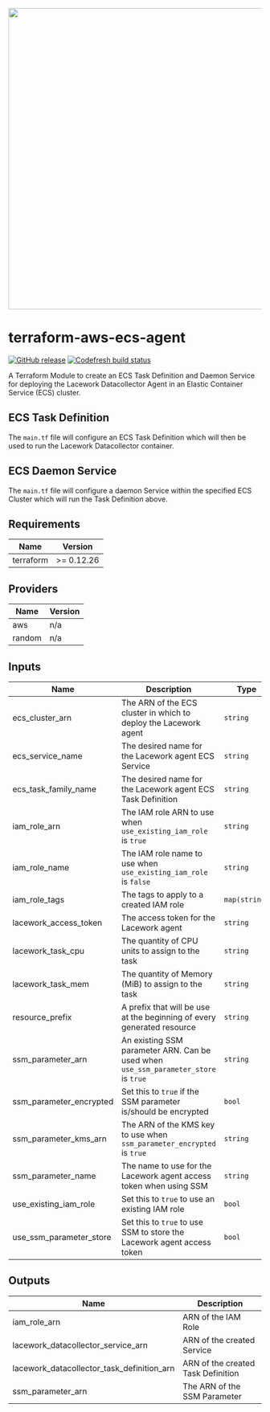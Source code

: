 <a href="https://lacework.com"><img src="https://techally-content.s3-us-west-1.amazonaws.com/public-content/lacework_logo_full.png" width="600"></a>

# terraform-aws-ecs-agent

[![GitHub release](https://img.shields.io/github/release/lacework/terraform-<PROVIDER>-<NAME>.svg)](https://github.com/lacework/terraform-<PROVIDER>-<NAME>/releases/)
[![Codefresh build status](https://g.codefresh.io/api/badges/pipeline/lacework/terraform-modules%2Ftest-compatibility?type=cf-1&key=eyJhbGciOiJIUzI1NiJ9.NWVmNTAxOGU4Y2FjOGQzYTkxYjg3ZDEx.RJ3DEzWmBXrJX7m38iExJ_ntGv4_Ip8VTa-an8gBwBo)](https://g.codefresh.io/pipelines/edit/new/builds?id=607e25e6728f5a6fba30431b&pipeline=test-compatibility&projects=terraform-modules&projectId=607db54b728f5a5f8930405d)

A Terraform Module to create an ECS Task Definition and Daemon Service for deploying the Lacework Datacollector Agent in an Elastic Container Service (ECS) cluster.

## ECS Task Definition

The `main.tf` file will configure an ECS Task Definition which will then be used to run the Lacework Datacollector container.

## ECS Daemon Service

The `main.tf` file will configure a daemon Service within the specified ECS Cluster which will run the Task Definition above.

## Requirements

| Name      | Version    |
| --------- | ---------- |
| terraform | >= 0.12.26 |

## Providers

| Name   | Version |
| ------ | ------- |
| aws    | n/a     |
| random | n/a     |

## Inputs

| Name                    | Description                                                                         | Type          | Default                    | Required |
| ----------------------- | ----------------------------------------------------------------------------------- | ------------- | -------------------------- | :------: |
| ecs_cluster_arn         | The ARN of the ECS cluster in which to deploy the Lacework agent                    | `string`      | n/a                        |   yes    |
| ecs_service_name        | The desired name for the Lacework agent ECS Service                                 | `string`      | `""`                       |    no    |
| ecs_task_family_name    | The desired name for the Lacework agent ECS Task Definition                         | `string`      | `""`                       |    no    |
| iam_role_arn            | The IAM role ARN to use when `use_existing_iam_role` is `true`                      | `string`      | `""`                       |    no    |
| iam_role_name           | The IAM role name to use when `use_existing_iam_role` is `false`                    | `string`      | `""`                       |    no    |
| iam_role_tags           | The tags to apply to a created IAM role                                             | `map(string)` | `{}`                       |    no    |
| lacework_access_token   | The access token for the Lacework agent                                             | `string`      | n/a                        |   yes    |
| lacework_task_cpu       | The quantity of CPU units to assign to the task                                     | `string`      | `"512"`                    |    no    |
| lacework_task_mem       | The quantity of Memory (MiB) to assign to the task                                  | `string`      | `"512"`                    |    no    |
| resource_prefix         | A prefix that will be use at the beginning of every generated resource              | `string`      | `"lacework-ecs"`           |    no    |
| ssm_parameter_arn       | An existing SSM parameter ARN. Can be used when `use_ssm_parameter_store` is `true` | `string`      | `""`                       |    no    |
| ssm_parameter_encrypted | Set this to `true` if the SSM parameter is/should be encrypted                      | `bool`        | `false`                    |    no    |
| ssm_parameter_kms_arn   | The ARN of the KMS key to use when `ssm_parameter_encrypted` is `true`              | `string`      | `""`                       |    no    |
| ssm_parameter_name      | The name to use for the Lacework agent access token when using SSM                  | `string`      | `"/lacework/access_token"` |    no    |
| use_existing_iam_role   | Set this to `true` to use an existing IAM role                                      | `bool`        | `false`                    |    no    |
| use_ssm_parameter_store | Set this to `true` to use SSM to store the Lacework agent access token              | `bool`        | `false`                    |    no    |

## Outputs

| Name                                       | Description                        |
| ------------------------------------------ | ---------------------------------- |
| iam_role_arn                               | ARN of the IAM Role                |
| lacework_datacollector_service_arn         | ARN of the created Service         |
| lacework_datacollector_task_definition_arn | ARN of the created Task Definition |
| ssm_parameter_arn                          | The ARN of the SSM Parameter       |
